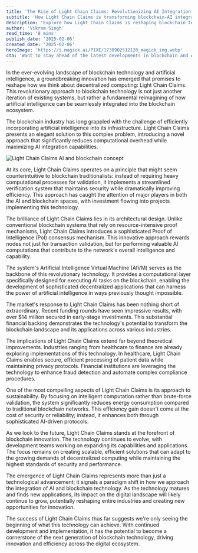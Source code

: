 ```yaml
---
title: 'The Rise of Light Chain Claims: Revolutionizing AI Integration in Blockchain Technology'
subtitle: 'How Light Chain Claims is transforming blockchain-AI integration'
description: 'Explore how Light Chain Claims is reshaping blockchain technology by integrating artificial intelligence seamlessly. Discover the elegant solutions it provides to computational overhead, enhancing efficiency and security for the digital ecosystem.'
author: 'Vikram Singh'
read_time: '8 mins'
publish_date: '2025-02-06'
created_date: '2025-02-06'
heroImage: 'https://i.magick.ai/PIXE/1738902512128_magick_img.webp'
cta: 'Want to stay ahead of the latest developments in blockchain and AI integration? Follow us on LinkedIn for exclusive insights and updates on revolutionary technologies like Light Chain Claims.'
---
```


In the ever-evolving landscape of blockchain technology and artificial intelligence, a groundbreaking innovation has emerged that promises to reshape how we think about decentralized computing: Light Chain Claims. This revolutionary approach to blockchain technology is not just another iteration of existing systems, but rather a fundamental reimagining of how artificial intelligence can be seamlessly integrated into the blockchain ecosystem.

The blockchain industry has long grappled with the challenge of efficiently incorporating artificial intelligence into its infrastructure. Light Chain Claims presents an elegant solution to this complex problem, introducing a novel approach that significantly reduces computational overhead while maximizing AI integration capabilities.

![Light Chain Claims AI and blockchain concept](https://i.magick.ai/PIXE/1738902512132_magick_img.webp)

At its core, Light Chain Claims operates on a principle that might seem counterintuitive to blockchain traditionalists: instead of requiring heavy computational processes for validation, it implements a streamlined verification system that maintains security while dramatically improving efficiency. This approach has caught the attention of major players in both the AI and blockchain spaces, with investment flowing into projects implementing this technology.

The brilliance of Light Chain Claims lies in its architectural design. Unlike conventional blockchain systems that rely on resource-intensive proof mechanisms, Light Chain Claims introduces a sophisticated Proof of Intelligence (PoI) consensus mechanism. This innovative approach rewards nodes not just for transaction validation, but for performing valuable AI computations that contribute to the network's overall intelligence and capability.

The system's Artificial Intelligence Virtual Machine (AIVM) serves as the backbone of this revolutionary technology. It provides a computational layer specifically designed for executing AI tasks on the blockchain, enabling the development of sophisticated decentralized applications that can harness the power of artificial intelligence in ways previously thought impossible.

The market's response to Light Chain Claims has been nothing short of extraordinary. Recent funding rounds have seen impressive results, with over $14 million secured in early-stage investments. This substantial financial backing demonstrates the technology's potential to transform the blockchain landscape and its applications across various industries.

The implications of Light Chain Claims extend far beyond theoretical improvements. Industries ranging from healthcare to finance are already exploring implementations of this technology. In healthcare, Light Chain Claims enables secure, efficient processing of patient data while maintaining privacy protocols. Financial institutions are leveraging the technology to enhance fraud detection and automate complex compliance procedures.

One of the most compelling aspects of Light Chain Claims is its approach to sustainability. By focusing on intelligent computation rather than brute-force validation, the system significantly reduces energy consumption compared to traditional blockchain networks. This efficiency gain doesn't come at the cost of security or reliability; instead, it enhances both through sophisticated AI-driven protocols.

As we look to the future, Light Chain Claims stands at the forefront of blockchain innovation. The technology continues to evolve, with development teams working on expanding its capabilities and applications. The focus remains on creating scalable, efficient solutions that can adapt to the growing demands of decentralized computing while maintaining the highest standards of security and performance.

The emergence of Light Chain Claims represents more than just a technological advancement; it signals a paradigm shift in how we approach the integration of AI and blockchain technology. As the technology matures and finds new applications, its impact on the digital landscape will likely continue to grow, potentially reshaping entire industries and creating new opportunities for innovation.

The success of Light Chain Claims thus far suggests we're only seeing the beginning of what this technology can achieve. With continued development and implementation, it has the potential to become a cornerstone of the next generation of blockchain technology, driving innovation and efficiency across the digital ecosystem.